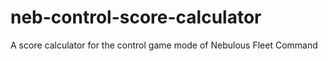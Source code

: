 # neb-control-score-calculator
A score calculator for the control game mode of Nebulous Fleet Command

